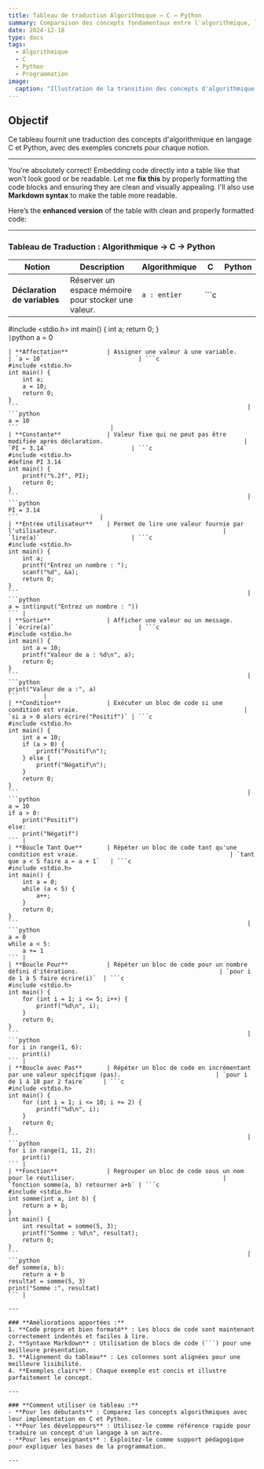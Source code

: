 ```yaml
---
title: Tableau de traduction Algorithmique → C → Python
summary: Comparaison des concepts fondamentaux entre l'algorithmique, le langage C et Python, avec des exemples pratiques.
date: 2024-12-18
type: docs
tags:
  - Algorithmique
  - C
  - Python
  - Programmation
image:
  caption: "Illustration de la transition des concepts d'algorithmique vers C et Python."
---
```


## Objectif

Ce tableau fournit une traduction des concepts d'algorithmique en langage C et Python, avec des exemples concrets pour chaque notion.

---
You're absolutely correct! Embedding code directly into a table like that won't look good or be readable. Let me **fix this** by properly formatting the code blocks and ensuring they are clean and visually appealing. I'll also use **Markdown syntax** to make the table more readable.

Here’s the **enhanced version** of the table with clean and properly formatted code:

---

### **Tableau de Traduction : Algorithmique → C → Python**

| **Notion**               | **Description**                                                                                      | **Algorithmique**                  | **C**                                                                                       | **Python**                                    |
|--------------------------|----------------------------------------------------------------------------------------------------|------------------------------------|-------------------------------------------------------------------------------------------|-----------------------------------------------|
| **Déclaration de variables** | Réserver un espace mémoire pour stocker une valeur.                                              | `a : entier`                       | ```c
#include <stdio.h>
int main() {
    int a;
    return 0;
}
```                                                                 | ```python
a = 0
```                           |
| **Affectation**           | Assigner une valeur à une variable.                                                                 | `a ← 10`                           | ```c
#include <stdio.h>
int main() {
    int a;
    a = 10;
    return 0;
}
```                                                                 | ```python
a = 10
```                          |
| **Constante**             | Valeur fixe qui ne peut pas être modifiée après déclaration.                                        | `PI ← 3.14`                        | ```c
#include <stdio.h>
#define PI 3.14
int main() {
    printf("%.2f", PI);
    return 0;
}
```                                                                 | ```python
PI = 3.14
```                       |
| **Entrée utilisateur**    | Permet de lire une valeur fournie par l'utilisateur.                                               | `lire(a)`                          | ```c
#include <stdio.h>
int main() {
    int a;
    printf("Entrez un nombre : ");
    scanf("%d", &a);
    return 0;
}
```                                                                 | ```python
a = int(input("Entrez un nombre : "))
``` |
| **Sortie**                | Afficher une valeur ou un message.                                                                 | `écrire(a)`                        | ```c
#include <stdio.h>
int main() {
    int a = 10;
    printf("Valeur de a : %d\n", a);
    return 0;
}
```                                                                 | ```python
print("Valeur de a :", a)
```       |
| **Condition**             | Exécuter un bloc de code si une condition est vraie.                                               | `si a > 0 alors écrire("Positif")` | ```c
#include <stdio.h>
int main() {
    int a = 10;
    if (a > 0) {
        printf("Positif\n");
    } else {
        printf("Négatif\n");
    }
    return 0;
}
```                                                                 | ```python
a = 10
if a > 0:
    print("Positif")
else:
    print("Négatif")
``` |
| **Boucle Tant Que**       | Répéter un bloc de code tant qu'une condition est vraie.                                           | `tant que a < 5 faire a ← a + 1`   | ```c
#include <stdio.h>
int main() {
    int a = 0;
    while (a < 5) {
        a++;
    }
    return 0;
}
```                                                                 | ```python
a = 0
while a < 5:
    a += 1
``` |
| **Boucle Pour**           | Répéter un bloc de code pour un nombre défini d'itérations.                                        | `pour i de 1 à 5 faire écrire(i)`  | ```c
#include <stdio.h>
int main() {
    for (int i = 1; i <= 5; i++) {
        printf("%d\n", i);
    }
    return 0;
}
```                                                                 | ```python
for i in range(1, 6):
    print(i)
``` |
| **Boucle avec Pas**       | Répéter un bloc de code en incrémentant par une valeur spécifique (pas).                           | `pour i de 1 à 10 par 2 faire`     | ```c
#include <stdio.h>
int main() {
    for (int i = 1; i <= 10; i += 2) {
        printf("%d\n", i);
    }
    return 0;
}
```                                                                 | ```python
for i in range(1, 11, 2):
    print(i)
``` |
| **Fonction**              | Regrouper un bloc de code sous un nom pour le réutiliser.                                          | `fonction somme(a, b) retourner a+b` | ```c
#include <stdio.h>
int somme(int a, int b) {
    return a + b;
}
int main() {
    int resultat = somme(5, 3);
    printf("Somme : %d\n", resultat);
    return 0;
}
```                                                                 | ```python
def somme(a, b):
    return a + b
resultat = somme(5, 3)
print("Somme :", resultat)
``` |

---

### **Améliorations apportées :**
1. **Code propre et bien formaté** : Les blocs de code sont maintenant correctement indentés et faciles à lire.
2. **Syntaxe Markdown** : Utilisation de blocs de code (```) pour une meilleure présentation.
3. **Alignement du tableau** : Les colonnes sont alignées pour une meilleure lisibilité.
4. **Exemples clairs** : Chaque exemple est concis et illustre parfaitement le concept.

---

### **Comment utiliser ce tableau :**
- **Pour les débutants** : Comparez les concepts algorithmiques avec leur implémentation en C et Python.
- **Pour les développeurs** : Utilisez-le comme référence rapide pour traduire un concept d'un langage à un autre.
- **Pour les enseignants** : Exploitez-le comme support pédagogique pour expliquer les bases de la programmation.

---
